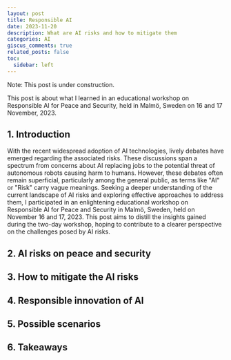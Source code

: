 ```yaml
---
layout: post
title: Responsible AI
date: 2023-11-20
description: What are AI risks and how to mitigate them
categories: AI
giscus_comments: true
related_posts: false
toc:
  sidebar: left
---
```


Note: This post is under construction.

This post is about what I learned in an educational workshop on Responsible AI for Peace and Security, held in Malmö, Sweden on 16 and 17 November, 2023.

## 1. Introduction
With the recent widespread adoption of AI technologies, lively debates have emerged regarding the associated risks. These discussions span a spectrum from concerns about AI replacing jobs to the potential threat of autonomous robots causing harm to humans. However, these debates often remain superficial, particularly among the general public, as terms like "AI" or "Risk" carry vague meanings. Seeking a deeper understanding of the current landscape of AI risks and exploring effective approaches to address them, I participated in an enlightening educational workshop on Responsible AI for Peace and Security in Malmö, Sweden, held on November 16 and 17, 2023. This post aims to distill the insights gained during the two-day workshop, hoping to contribute to a clearer perspective on the challenges posed by AI risks.

## 2. AI risks on peace and security
## 3. How to mitigate the AI risks
## 4. Responsible innovation of AI
## 5. Possible scenarios
## 6. Takeaways
